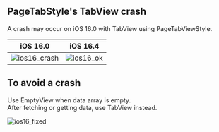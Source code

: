 ## PageTabStyle's TabView crash

A crash may occur on iOS 16.0 with TabView using PageTabViewStyle.

|iOS 16.0|iOS 16.4|
|:--:|:--:|
|![ios16_crash](https://github.com/user-attachments/assets/10800b91-6f41-4f6b-9e9e-8f7bb26ffa2c)|![ios16_ok](https://github.com/user-attachments/assets/ae9cbf21-ab87-4644-88c0-bf2a30624e23)|

## To avoid a crash

Use EmptyView when data array is empty.  
After fetching or getting data, use TabView instead.

![ios16_fixed](https://github.com/user-attachments/assets/501dd2e4-6689-4a48-b529-9ec2e2058c33)
